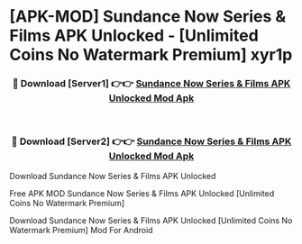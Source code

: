 # [APK-MOD] Sundance Now  Series & Films APK Unlocked - [Unlimited Coins No Watermark Premium] xyr1p



<div align="center">
<h3>🔴 Download [Server1] 👉👉 <a href="https://momento.my/?title=Sundance_Now__Series_&_Films_APK_Unlocked">Sundance Now  Series & Films APK Unlocked Mod Apk</a></h3><br>

<h3>🔴 Download [Server2] 👉👉 <a href="https://momento.my/?title=Sundance_Now__Series_&_Films_APK_Unlocked">Sundance Now  Series & Films APK Unlocked Mod Apk</a></h3>
</div>



Download Sundance Now  Series & Films APK Unlocked 

Free APK MOD Sundance Now  Series & Films APK Unlocked [Unlimited Coins No Watermark Premium]

Download Sundance Now  Series & Films APK Unlocked [Unlimited Coins No Watermark Premium] Mod For Android
